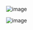 
![image](https://github.com/b6e6b6r6a/5_Semestr/assets/113089548/8a56263b-9cee-47bd-88a8-4a81e2195967)

![image](https://github.com/b6e6b6r6a/5_Semestr/assets/113089548/c5176f58-e8ba-467d-ade5-6c0969ddbe19)
